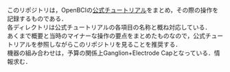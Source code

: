 このリポジトリは，OpenBCIの[公式チュートリアル](https://docs.openbci.com/)をまとめ，その際の操作を記録するものである．    
各ディレクトリは公式チュートリアルの各項目の名称と概ね対応している．    
あくまで概要と当時のマイナーな操作の要点をまとめたものなので，公式チュートリアルを参照しながらこのリポジトリを見ることを推奨する．    
機器の組み合わせは，予算の関係上Ganglion+Electrode Capとなっている．情報求む．

